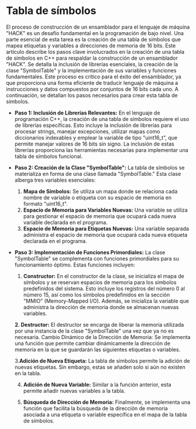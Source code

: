 # Tabla de símbolos

El proceso de construcción de un ensamblador para el lenguaje de máquina "HACK" es un desafío fundamental en la programación de bajo nivel. Una parte esencial de esta tarea es la creación de una tabla de símbolos que mapea etiquetas y variables a direcciones de memoria de 16 bits. Este artículo describe los pasos clave involucrados en la creación de una tabla de símbolos en C++ para respaldar la construcción de un ensamblador "HACK". Se detalla la inclusión de librerías esenciales, la creación de la clase "SymbolTable" y la implementación de sus variables y funciones fundamentales. Este proceso es crítico para el éxito del ensamblador, ya que proporciona una forma eficiente de traducir lenguaje de máquina a instrucciones y datos compuestos por conjuntos de 16 bits cada uno. A continuación, se detallan los pasos necesarios para crear esta tabla de símbolos.

- **Paso 1: Inclusión de Librerías Relevantes:** En el lenguaje de programación C++, la creación de una tabla de símbolos requiere el uso de librerías específicas. Esto incluye la inclusión de librerías para procesar strings, manejar excepciones, utilizar mapas como diccionarios indexables y emplear la variable de tipo "uint16_t", que permite manejar valores de 16 bits sin signo. La inclusión de estas librerías proporciona las herramientas necesarias para implementar una tabla de símbolos funcional.

- **Paso 2: Creación de la Clase "SymbolTable":** La tabla de símbolos se materializa en forma de una clase llamada "SymbolTable." Esta clase alberga tres variables esenciales:

    1. **Mapa de Símbolos:** Se utiliza un mapa donde se relaciona cada nombre de variable o etiqueta con su espacio de memoria en formato "uint16_t".
    2. **Espacio de Memoria para Variables Nuevas:** Una variable se utiliza para gestionar el espacio de memoria que ocupará cada nueva variable declarada en el programa.
    3. **Espacio de Memoria para Etiquetas Nuevas:** Una variable separada administra el espacio de memoria que ocupará cada nueva etiqueta declarada en el programa.

- **Paso 3: Implementación de Funciones Primordiales:** La clase "SymbolTable" se complementa con funciones primordiales para su funcionamiento óptimo. Estas funciones incluyen:

    1. **Constructor:** En el constructor de la clase, se inicializa el mapa de símbolos y se reservan espacios de memoria para los símbolos predefinidos del sistema. Esto incluye los registros del número 0 al número 15, así como los símbolos predefinidos en la sección "MMIO" (Memory-Mapped I/O). Además, se inicializa la variable que administra la dirección de memoria donde se almacenan nuevas variables.
    
    **2. Destructor:** El destructor se encarga de liberar la memoria utilizada por una instancia de la clase "SymbolTable" una vez que ya no es necesaria. Cambio Dinámico de la Dirección de Memoria: Se implementa una función que permite cambiar dinámicamente la dirección de memoria en la que se guardarán las siguientes etiquetas o variables.
    
    3.**Adición de Nueva Etiqueta:** La tabla de símbolos permite la adición de nuevas etiquetas. Sin embargo, estas se añaden solo si aún no existen en la tabla.
    
    4. **Adición de Nueva Variable:** Similar a la función anterior, esta permite añadir nuevas variables a la tabla.
    
    5. **Búsqueda de Dirección de Memoria:** Finalmente, se implementa una función que facilita la búsqueda de la dirección de memoria asociada a una etiqueta o variable específica en el mapa de la tabla de símbolos.